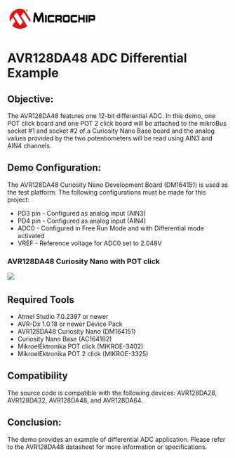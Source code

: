 <img src="images/microchiptechnologyinc.png" height="60" >

# AVR128DA48 ADC Differential Example

## Objective:
The AVR128DA48 features one 12-bit differential ADC. In this demo, one POT click board and one POT 2 click board will be attached to the mikroBus socket #1 and socket #2 of a Curiosity Nano Base board and the analog values provided by the two potentiometers will be read using AIN3 and AIN4 channels.

## Demo Configuration:
The AVR128DA48 Curiosity Nano Development Board (DM164151) is used as the test platform. The following configurations must be made for this project:
- PD3 pin - Configured as analog input (AIN3)
- PD4 pin - Configured as analog input (AIN4)
- ADC0 - Configured in Free Run Mode and with Differential mode activated
- VREF - Reference voltage for ADC0 set to 2.048V

### AVR128DA48 Curiosity Nano with POT click
<img src="images/ADC_differential_setup.png" height="500" >

## Required Tools
- Atmel Studio 7.0.2397 or newer
- AVR-Dx 1.0.18 or newer Device Pack
- AVR128DA48 Curiosity Nano (DM164151)
- Curiosity Nano Base (AC164162)
- MikroelEktronika POT click (MIKROE-3402)
- MikroelEktronika POT 2 click (MIKROE-3325)

## Compatibility
The source code is compatible with the following devices: AVR128DA28, AVR128DA32, AVR128DA48, and AVR128DA64.

## Conclusion:
The demo provides an example of differential ADC application. Please refer to the AVR128DA48 datasheet for more information or specifications.

